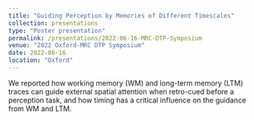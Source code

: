 ```yaml
---
title: "Guiding Perception by Memories of Different Timescales"
collection: presentations
type: "Poster presentation"
permalink: /presentations/2022-06-16-MRC-DTP-Symposium
venue: "2022 Oxford-MRC DTP Symposium"
date: 2022-06-16
location: "Oxford"
---
```

We reported how working memory (WM) and long-term memory (LTM) traces can guide external spatial attention when retro-cued before a perception task, and how timing has a critical influence on the guidance from WM and LTM.

